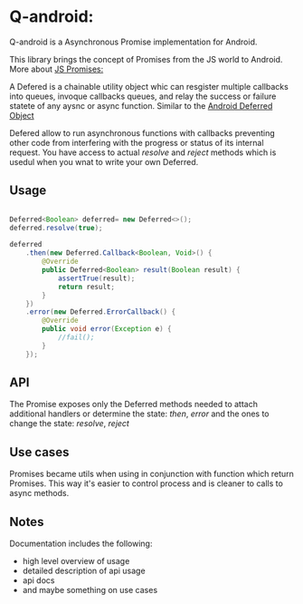 # Q-android: 

Q-android is a Asynchronous Promise implementation for Android.

This library brings the concept of Promises from the JS world to Android.  More about [JS Promises:](https://developer.mozilla.org/en-US/docs/Mozilla/JavaScript_code_modules/Promise.jsm/Promise#Constructor)

A Defered is a chainable utility object whic can resgister multiple callbacks into queues, invoque callbacks queues, and relay the success or failure statete of any aysnc or async function. Similar to the [Android Deferred Object](https://github.com/CodeAndMagic/android-deferred-object)

Defered allow to run asynchronous functions with callbacks preventing other code from interfering with the progress or status of its internal request. You have access to actual *resolve* and *reject* methods which is usedul when you wnat to write your own Deferred.

## Usage

```java

Deferred<Boolean> deferred= new Deferred<>();
deferred.resolve(true);
        
deferred
    .then(new Deferred.Callback<Boolean, Void>() {
        @Override
        public Deferred<Boolean> result(Boolean result) {
            assertTrue(result);
            return result;
        }
    })
    .error(new Deferred.ErrorCallback() {
        @Override
        public void error(Exception e) {
            //fail();
        }
    });
````

## API
The Promise exposes only the Deferred methods needed to attach additional handlers or determine the state: *then*, *error* and the ones to change the state: *resolve*, *reject*

## Use cases
Promises became utils when using in conjunction with function which return Promises. This way it's easier to control process and is cleaner to calls to async methods. 


## Notes
Documentation includes the following:
* high level overview of usage
* detailed description of api usage
* api docs
* and maybe something on use cases
